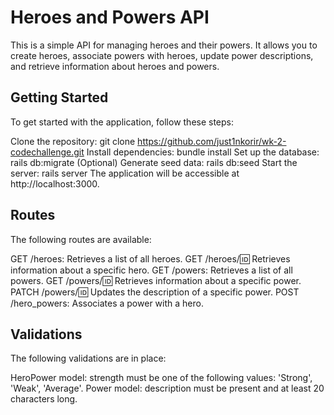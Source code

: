 # Heroes and Powers API
This is a simple API for managing heroes and their powers. It allows you to create heroes, associate powers with heroes, update power descriptions, and retrieve information about heroes and powers.

## Getting Started
To get started with the application, follow these steps:

Clone the repository: git clone https://github.com/just1nkorir/wk-2-codechallenge.git
Install dependencies: bundle install
Set up the database: rails db:migrate
(Optional) Generate seed data: rails db:seed
Start the server: rails server
The application will be accessible at http://localhost:3000.

## Routes
The following routes are available:

GET /heroes: Retrieves a list of all heroes.
GET /heroes/:id: Retrieves information about a specific hero.
GET /powers: Retrieves a list of all powers.
GET /powers/:id: Retrieves information about a specific power.
PATCH /powers/:id: Updates the description of a specific power.
POST /hero_powers: Associates a power with a hero.

## Validations

The following validations are in place:

HeroPower model: strength must be one of the following values: 'Strong', 'Weak', 'Average'.
Power model: description must be present and at least 20 characters long.